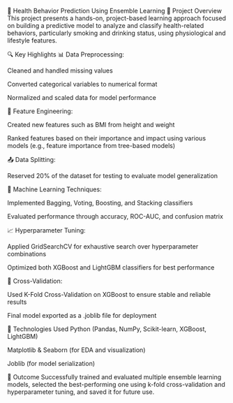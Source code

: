 🧠 Health Behavior Prediction Using Ensemble Learning
📌 Project Overview
This project presents a hands-on, project-based learning approach focused on building a predictive model to analyze and classify health-related behaviors, particularly smoking and drinking status, using physiological and lifestyle features.

🔍 Key Highlights
📊 Data Preprocessing:

Cleaned and handled missing values

Converted categorical variables to numerical format

Normalized and scaled data for model performance

🧬 Feature Engineering:

Created new features such as BMI from height and weight

Ranked features based on their importance and impact using various models (e.g., feature importance from tree-based models)

📤 Data Splitting:

Reserved 20% of the dataset for testing to evaluate model generalization

🧠 Machine Learning Techniques:

Implemented Bagging, Voting, Boosting, and Stacking classifiers

Evaluated performance through accuracy, ROC-AUC, and confusion matrix

📈 Hyperparameter Tuning:

Applied GridSearchCV for exhaustive search over hyperparameter combinations

Optimized both XGBoost and LightGBM classifiers for best performance

🔁 Cross-Validation:

Used K-Fold Cross-Validation on XGBoost to ensure stable and reliable results

Final model exported as a .joblib file for deployment

🧰 Technologies Used
Python (Pandas, NumPy, Scikit-learn, XGBoost, LightGBM)

Matplotlib & Seaborn (for EDA and visualization)

Joblib (for model serialization)

🎯 Outcome
Successfully trained and evaluated multiple ensemble learning models, selected the best-performing one using k-fold cross-validation and hyperparameter tuning, and saved it for future use.

